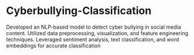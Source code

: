 # Cyberbullying-Classification
Developed an NLP-based model to detect cyber bullying in social media content. Utilized data preprocessing, visualization, and feature engineering techniques. Leveraged sentiment analysis, text classification, and word embeddings for accurate classification
